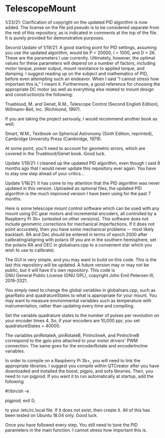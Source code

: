 # TelescopeMount

1/23/21: Clarification of copyright on the updated PID algorithm is now added. The license on the file
pid.pseudo is to be considered separate from the rest of this repository, as is indicated
in comments at the top of the file. It is purely provided for demonstrative purposes.

Second Update of 1/19/21: A good starting point for PID settings, assuming you use the updated algorithm, would be
P = 20000, I = 1000, and D = 26. These are the parameters I use currently. Ultimately, however, the optimal values
for these parameters will depend on a number of factors, including motor torque, power output, mount resistance to
applied torque, and damping. I suggest reading up on the subject and mathematics of PID, before even attempting 
such an endeavor. When I said "I cannot stress how important this is," I meant it. Furthermore, a good reference
for choosing the appropriate DC motor (as well as everything else related to mount design and construction)is the
following: 

Trueblood, M. and Genet, R.M., Telescope Control (Second English Edition), Willmann-Bell, Inc. (Richmond, 1997). 

If you are taking the project seriously, I would recommend another book as well:

Smart, W.M., Textbook on Spherical Astronomy (Sixth Edition, reprinted), Cambridge University Press (Cambridge, 1979).

At some point, you'll need to account for geometric errors, which are covered in the Trueblood/Genet book. Good luck.

Update 1/19/21: I cleaned up the updated PID algorithm, even though I said 8 months ago that I would never update
this repository ever again. You have to stay one step ahead of your critics...

Update 1/18/21: It has come to my attention that the PID algorithm was never updated in this version. Uploaded as 
optional files, the updated PID algorithm is the much improved version I have been using for the past 7 months.

Here is some telescope mount control software which can be used with any mount using DC gear motors and incremental encoders,
all controlled by a Raspberry Pi 3b+ (untested on other versions). This software does not include geometric corrections for 
mechanical imperfections. If it does not point accurately, then you have some mechanical problems -- most likely backlash.
RA and Dec should be entered in terms of epoch 2000 after calibrating/aligning with polaris (If you are in the
southern hemisphere, set the polaris RA and DEC in globalvars.cpp to a convenient star which you wish to use to calibrate).

The GUI is very simple, and you may want to build on this code. This is the last this repository will be updated.
A future version may or may not be public, but it will have it's own repository. This code is  
GNU General Public License (GNU GPL), copyright John Emil Petersen III, 2019-2021.

You simply need to change the global variables in globalvars.cpp, such as gearRatio and quadratureStates to what is 
appropriate for your mount. You may want to measure environmental variables such as temperature with instrumentation, 
rather than updating every time and compiling.

Set the variable quadrature states to the number of pulses per revolution on your encoder times 4. So, if your encoders are
10,000 ppr, you set quadratureStates = 40000.

The variables pinRotateA, pinRotateB, PinInclineA, and PinInclineB correspond to the gpio pins attached to your
motor drivers' PWM connection. The same goes for the encoderRotate and encoderIncline variables.

In order to compile on a Raspberry Pi 3b+, you will need to link the appropriate libraries. I suggest you compile
within QTCreator after you have downloaded and installed the boost, pigpio, and sofa libraries. Then, you need to 
run pigpiod. If you want it to run automatically at startup, add the following

#!/bin/sh -e

pigpiod;
exit 0;

to your /etc/rc.local file. If it does not exist, then create it. All of this has been tested on Ubuntu 18.04 only.
Good luck.

Once you have followed every step, You still need to tune the PID parameters in the main function. I cannot stress how
important this is.
